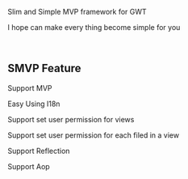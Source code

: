 <p>Slim and Simple MVP framework for GWT</p>
<p>I hope can make every thing become simple for you</p>
<br>
<h2>SMVP Feature</h2>
<p>Support MVP</p>
<p>Easy Using I18n</p>
<p>Support set user permission for views</p>
<p>Support set user permission for each filed in a view</p>
<p>Support Reflection</p>
<p>Support Aop</p>
